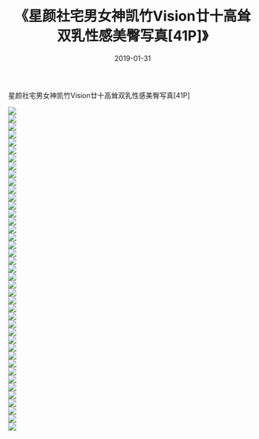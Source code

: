﻿---
layout: post
title:  《星颜社宅男女神凯竹Vision廿十高耸双乳性感美臀写真[41P]》
date:   2019-01-31
img: http://img.660000.xyz/Sharelink/性感/2019/星颜社宅男女神凯竹Vision廿十高耸双乳性感美臀写真[41P]/000.jpg
categories: [美女, 清纯, 唯美]
---

星颜社宅男女神凯竹Vision廿十高耸双乳性感美臀写真[41P]

  ![](http://img.660000.xyz/Sharelink/性感/2019/星颜社宅男女神凯竹Vision廿十高耸双乳性感美臀写真[41P]/001.jpg) <br> ![](http://img.660000.xyz/Sharelink/性感/2019/星颜社宅男女神凯竹Vision廿十高耸双乳性感美臀写真[41P]/002.jpg) <br> ![](http://img.660000.xyz/Sharelink/性感/2019/星颜社宅男女神凯竹Vision廿十高耸双乳性感美臀写真[41P]/003.jpg) <br> ![](http://img.660000.xyz/Sharelink/性感/2019/星颜社宅男女神凯竹Vision廿十高耸双乳性感美臀写真[41P]/004.jpg) <br> ![](http://img.660000.xyz/Sharelink/性感/2019/星颜社宅男女神凯竹Vision廿十高耸双乳性感美臀写真[41P]/005.jpg) <br> ![](http://img.660000.xyz/Sharelink/性感/2019/星颜社宅男女神凯竹Vision廿十高耸双乳性感美臀写真[41P]/006.jpg) <br> ![](http://img.660000.xyz/Sharelink/性感/2019/星颜社宅男女神凯竹Vision廿十高耸双乳性感美臀写真[41P]/007.jpg) <br> ![](http://img.660000.xyz/Sharelink/性感/2019/星颜社宅男女神凯竹Vision廿十高耸双乳性感美臀写真[41P]/008.jpg) <br> ![](http://img.660000.xyz/Sharelink/性感/2019/星颜社宅男女神凯竹Vision廿十高耸双乳性感美臀写真[41P]/009.jpg) <br> ![](http://img.660000.xyz/Sharelink/性感/2019/星颜社宅男女神凯竹Vision廿十高耸双乳性感美臀写真[41P]/010.jpg) <br> ![](http://img.660000.xyz/Sharelink/性感/2019/星颜社宅男女神凯竹Vision廿十高耸双乳性感美臀写真[41P]/011.jpg) <br> ![](http://img.660000.xyz/Sharelink/性感/2019/星颜社宅男女神凯竹Vision廿十高耸双乳性感美臀写真[41P]/012.jpg) <br> ![](http://img.660000.xyz/Sharelink/性感/2019/星颜社宅男女神凯竹Vision廿十高耸双乳性感美臀写真[41P]/013.jpg) <br> ![](http://img.660000.xyz/Sharelink/性感/2019/星颜社宅男女神凯竹Vision廿十高耸双乳性感美臀写真[41P]/014.jpg) <br> ![](http://img.660000.xyz/Sharelink/性感/2019/星颜社宅男女神凯竹Vision廿十高耸双乳性感美臀写真[41P]/015.jpg) <br> ![](http://img.660000.xyz/Sharelink/性感/2019/星颜社宅男女神凯竹Vision廿十高耸双乳性感美臀写真[41P]/016.jpg) <br> ![](http://img.660000.xyz/Sharelink/性感/2019/星颜社宅男女神凯竹Vision廿十高耸双乳性感美臀写真[41P]/017.jpg) <br> ![](http://img.660000.xyz/Sharelink/性感/2019/星颜社宅男女神凯竹Vision廿十高耸双乳性感美臀写真[41P]/018.jpg) <br> ![](http://img.660000.xyz/Sharelink/性感/2019/星颜社宅男女神凯竹Vision廿十高耸双乳性感美臀写真[41P]/019.jpg) <br> ![](http://img.660000.xyz/Sharelink/性感/2019/星颜社宅男女神凯竹Vision廿十高耸双乳性感美臀写真[41P]/020.jpg) <br> ![](http://img.660000.xyz/Sharelink/性感/2019/星颜社宅男女神凯竹Vision廿十高耸双乳性感美臀写真[41P]/021.jpg) <br> ![](http://img.660000.xyz/Sharelink/性感/2019/星颜社宅男女神凯竹Vision廿十高耸双乳性感美臀写真[41P]/022.jpg) <br> ![](http://img.660000.xyz/Sharelink/性感/2019/星颜社宅男女神凯竹Vision廿十高耸双乳性感美臀写真[41P]/023.jpg) <br> ![](http://img.660000.xyz/Sharelink/性感/2019/星颜社宅男女神凯竹Vision廿十高耸双乳性感美臀写真[41P]/024.jpg) <br> ![](http://img.660000.xyz/Sharelink/性感/2019/星颜社宅男女神凯竹Vision廿十高耸双乳性感美臀写真[41P]/025.jpg) <br> ![](http://img.660000.xyz/Sharelink/性感/2019/星颜社宅男女神凯竹Vision廿十高耸双乳性感美臀写真[41P]/026.jpg) <br> ![](http://img.660000.xyz/Sharelink/性感/2019/星颜社宅男女神凯竹Vision廿十高耸双乳性感美臀写真[41P]/027.jpg) <br> ![](http://img.660000.xyz/Sharelink/性感/2019/星颜社宅男女神凯竹Vision廿十高耸双乳性感美臀写真[41P]/028.jpg) <br> ![](http://img.660000.xyz/Sharelink/性感/2019/星颜社宅男女神凯竹Vision廿十高耸双乳性感美臀写真[41P]/029.jpg) <br> ![](http://img.660000.xyz/Sharelink/性感/2019/星颜社宅男女神凯竹Vision廿十高耸双乳性感美臀写真[41P]/030.jpg) <br> ![](http://img.660000.xyz/Sharelink/性感/2019/星颜社宅男女神凯竹Vision廿十高耸双乳性感美臀写真[41P]/031.jpg) <br> ![](http://img.660000.xyz/Sharelink/性感/2019/星颜社宅男女神凯竹Vision廿十高耸双乳性感美臀写真[41P]/032.jpg) <br> ![](http://img.660000.xyz/Sharelink/性感/2019/星颜社宅男女神凯竹Vision廿十高耸双乳性感美臀写真[41P]/033.jpg) <br> ![](http://img.660000.xyz/Sharelink/性感/2019/星颜社宅男女神凯竹Vision廿十高耸双乳性感美臀写真[41P]/034.jpg) <br> ![](http://img.660000.xyz/Sharelink/性感/2019/星颜社宅男女神凯竹Vision廿十高耸双乳性感美臀写真[41P]/035.jpg) <br> ![](http://img.660000.xyz/Sharelink/性感/2019/星颜社宅男女神凯竹Vision廿十高耸双乳性感美臀写真[41P]/036.jpg) <br> ![](http://img.660000.xyz/Sharelink/性感/2019/星颜社宅男女神凯竹Vision廿十高耸双乳性感美臀写真[41P]/037.jpg) <br> ![](http://img.660000.xyz/Sharelink/性感/2019/星颜社宅男女神凯竹Vision廿十高耸双乳性感美臀写真[41P]/038.jpg) <br> ![](http://img.660000.xyz/Sharelink/性感/2019/星颜社宅男女神凯竹Vision廿十高耸双乳性感美臀写真[41P]/039.jpg) <br> ![](http://img.660000.xyz/Sharelink/性感/2019/星颜社宅男女神凯竹Vision廿十高耸双乳性感美臀写真[41P]/040.jpg) <br> ![](http://img.660000.xyz/Sharelink/性感/2019/星颜社宅男女神凯竹Vision廿十高耸双乳性感美臀写真[41P]/041.jpg) <br>